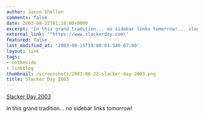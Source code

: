 ```yaml
---
author: Jason Shellen
comments: false
date: 2003-08-22T01:18:00+0000
excerpt: 'In this grand tradition... no sidebar links tomorrow!... slug: slacker-day-2003'
external_link: '"https://www.slackerday.com\'
featured: false
last_modified_at: '2003-09-15T19:00:03.540-07:00'
layout: link
tags:
- ontheside
- linkblog
thumbnail: /screenshots/2003-08-22-slacker-day-2003.png
title: Slacker Day 2003
---
```


[Slacker Day 2003](https://www.slackerday.com)

In this grand tradition... no sidebar links tomorrow!

